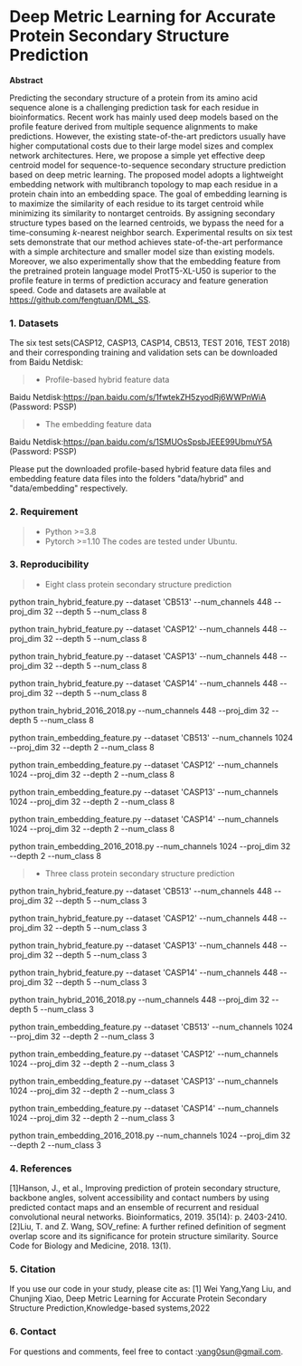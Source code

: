 
# Deep Metric Learning for Accurate Protein Secondary Structure Prediction



**Abstract**
<br>

Predicting the secondary structure of a protein from its amino acid sequence alone is a challenging prediction task for each residue in bioinformatics. Recent work has mainly used deep models based on the profile feature derived from multiple sequence alignments to make predictions. However, the existing state-of-the-art predictors usually have higher computational costs due to their large model sizes and complex network architectures. Here, we propose a simple yet effective deep centroid model for sequence-to-sequence secondary structure prediction based on deep metric learning. The proposed model adopts a lightweight embedding network with multibranch topology to map each residue in a protein chain into an embedding space. The goal of embedding learning is to maximize the similarity of each residue to its target centroid while minimizing its similarity to nontarget centroids. By assigning secondary structure types based on the learned centroids, we bypass the need for a time-consuming *k*-nearest neighbor search. Experimental results on six test sets demonstrate that our method achieves state-of-the-art performance with a simple architecture and smaller model size than existing models. Moreover, we also experimentally show that the embedding feature from the pretrained protein language model ProtT5-XL-U50 is superior to the profile feature in terms of prediction accuracy and feature generation speed. Code and datasets are available at https://github.com/fengtuan/DML_SS.


### 1. Datasets

The six test sets(CASP12, CASP13, CASP14, CB513, TEST 2016, TEST 2018) and their corresponding training and validation sets can be downloaded from Baidu Netdisk:

> * Profile-based hybrid feature data 

Baidu Netdisk:https://pan.baidu.com/s/1fwtekZH5zyodRj6WWPnWiA (Password: PSSP)  


> * The embedding feature data 
 
Baidu Netdisk:https://pan.baidu.com/s/1SMUOsSpsbJEEE99UbmuY5A (Password: PSSP)  

Please put the downloaded profile-based hybrid feature data files and embedding feature data files into the folders "data/hybrid" and "data/embedding" respectively. 

### 2. Requirement
> * Python >=3.8  
> * Pytorch >=1.10
The codes are tested under Ubuntu. 

### 3. Reproducibility
> * Eight class protein secondary structure prediction

python train_hybrid_feature.py --dataset 'CB513' --num_channels 448 --proj_dim 32 --depth 5 --num_class 8

python train_hybrid_feature.py --dataset 'CASP12' --num_channels 448 --proj_dim 32 --depth 5 --num_class 8

python train_hybrid_feature.py --dataset 'CASP13' --num_channels 448 --proj_dim 32 --depth 5 --num_class 8

python train_hybrid_feature.py --dataset 'CASP14' --num_channels 448 --proj_dim 32 --depth 5 --num_class 8

python train_hybrid_2016_2018.py --num_channels 448 --proj_dim 32 --depth 5 --num_class 8

python train_embedding_feature.py --dataset 'CB513' --num_channels 1024 --proj_dim 32 --depth 2 --num_class 8

python train_embedding_feature.py --dataset 'CASP12' --num_channels 1024 --proj_dim 32 --depth 2 --num_class 8

python train_embedding_feature.py --dataset 'CASP13' --num_channels 1024 --proj_dim 32 --depth 2 --num_class 8

python train_embedding_feature.py --dataset 'CASP14' --num_channels 1024 --proj_dim 32 --depth 2 --num_class 8

python train_embedding_2016_2018.py --num_channels 1024 --proj_dim 32 --depth 2 --num_class 8

> * Three class protein secondary structure prediction

python train_hybrid_feature.py --dataset 'CB513' --num_channels 448 --proj_dim 32 --depth 5 --num_class 3

python train_hybrid_feature.py --dataset 'CASP12' --num_channels 448 --proj_dim 32 --depth 5 --num_class 3

python train_hybrid_feature.py --dataset 'CASP13' --num_channels 448 --proj_dim 32 --depth 5 --num_class 3

python train_hybrid_feature.py --dataset 'CASP14' --num_channels 448 --proj_dim 32 --depth 5 --num_class 3

python train_hybrid_2016_2018.py --num_channels 448 --proj_dim 32 --depth 5 --num_class 3

python train_embedding_feature.py --dataset 'CB513' --num_channels 1024 --proj_dim 32 --depth 2 --num_class 3

python train_embedding_feature.py --dataset 'CASP12' --num_channels 1024 --proj_dim 32 --depth 2 --num_class 3

python train_embedding_feature.py --dataset 'CASP13' --num_channels 1024 --proj_dim 32 --depth 2 --num_class 3

python train_embedding_feature.py --dataset 'CASP14' --num_channels 1024 --proj_dim 32 --depth 2 --num_class 3

python train_embedding_2016_2018.py --num_channels 1024 --proj_dim 32 --depth 2 --num_class 3

### 4. References
[1]Hanson, J., et al., Improving prediction of protein secondary structure, backbone angles, solvent accessibility and contact numbers by using predicted contact maps and an ensemble of recurrent and residual convolutional neural networks. Bioinformatics, 2019. 35(14): p. 2403-2410.
[2]Liu, T. and Z. Wang, SOV_refine: A further refined definition of segment overlap score and its significance for protein structure similarity. Source Code for Biology and Medicine, 2018. 13(1).


### 5. Citation
If you use our code in your study, please cite as:
[1] Wei Yang,Yang Liu, and Chunjing Xiao, Deep Metric Learning for Accurate Protein Secondary Structure Prediction,Knowledge-based systems,2022

### 6. Contact
For questions and comments, feel free to contact :yang0sun@gmail.com. 


